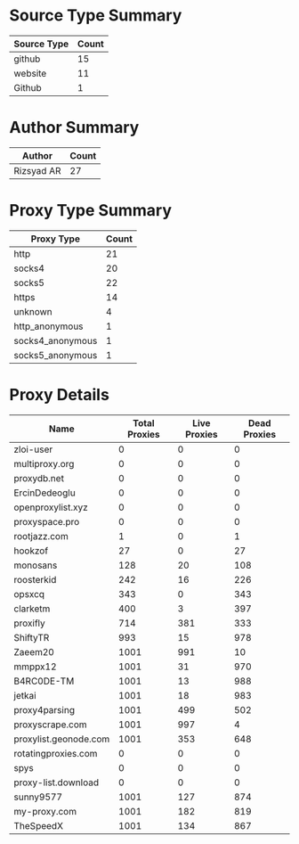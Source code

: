 # Source Type Summary

| Source Type | Count |
|-------------|-------|
| github | 15 |
| website | 11 |
| Github | 1 |


# Author Summary

| Author | Count |
|--------|-------|
| Rizsyad AR | 27 |


# Proxy Type Summary

| Proxy Type | Count |
|------------|-------|
| http | 21 |
| socks4 | 20 |
| socks5 | 22 |
| https | 14 |
| unknown | 4 |
| http_anonymous | 1 |
| socks4_anonymous | 1 |
| socks5_anonymous | 1 |


# Proxy Details

| Name | Total Proxies | Live Proxies | Dead Proxies |
|------|---------------|--------------|---------------|
| zloi-user | 0 | 0 | 0 |
| multiproxy.org | 0 | 0 | 0 |
| proxydb.net | 0 | 0 | 0 |
| ErcinDedeoglu | 0 | 0 | 0 |
| openproxylist.xyz | 0 | 0 | 0 |
| proxyspace.pro | 0 | 0 | 0 |
| rootjazz.com | 1 | 0 | 1 |
| hookzof | 27 | 0 | 27 |
| monosans | 128 | 20 | 108 |
| roosterkid | 242 | 16 | 226 |
| opsxcq | 343 | 0 | 343 |
| clarketm | 400 | 3 | 397 |
| proxifly | 714 | 381 | 333 |
| ShiftyTR | 993 | 15 | 978 |
| Zaeem20 | 1001 | 991 | 10 |
| mmppx12 | 1001 | 31 | 970 |
| B4RC0DE-TM | 1001 | 13 | 988 |
| jetkai | 1001 | 18 | 983 |
| proxy4parsing | 1001 | 499 | 502 |
| proxyscrape.com | 1001 | 997 | 4 |
| proxylist.geonode.com | 1001 | 353 | 648 |
| rotatingproxies.com | 0 | 0 | 0 |
| spys | 0 | 0 | 0 |
| proxy-list.download | 0 | 0 | 0 |
| sunny9577 | 1001 | 127 | 874 |
| my-proxy.com | 1001 | 182 | 819 |
| TheSpeedX | 1001 | 134 | 867 |
